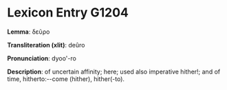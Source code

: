 # Lexicon Entry G1204

**Lemma**: δεῦρο

**Transliteration (xlit)**: deûro

**Pronunciation**: dyoo'-ro

**Description**:
of uncertain affinity; here; used also imperative hither!; and of time, hitherto:--come (hither), hither(-to).
